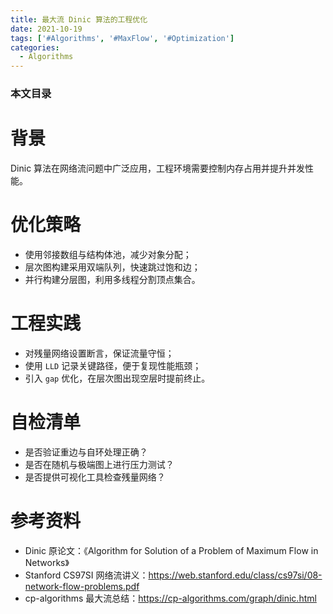 ```yaml
---
title: 最大流 Dinic 算法的工程优化
date: 2021-10-19
tags: ['#Algorithms', '#MaxFlow', '#Optimization']
categories:
  - Algorithms
---
```


### 本文目录
<!-- toc -->

# 背景
Dinic 算法在网络流问题中广泛应用，工程环境需要控制内存占用并提升并发性能。

# 优化策略
- 使用邻接数组与结构体池，减少对象分配；
- 层次图构建采用双端队列，快速跳过饱和边；
- 并行构建分层图，利用多线程分割顶点集合。

# 工程实践
- 对残量网络设置断言，保证流量守恒；
- 使用 `LLD` 记录关键路径，便于复现性能瓶颈；
- 引入 `gap` 优化，在层次图出现空层时提前终止。

# 自检清单
- 是否验证重边与自环处理正确？
- 是否在随机与极端图上进行压力测试？
- 是否提供可视化工具检查残量网络？

# 参考资料
- Dinic 原论文：《Algorithm for Solution of a Problem of Maximum Flow in Networks》
- Stanford CS97SI 网络流讲义：https://web.stanford.edu/class/cs97si/08-network-flow-problems.pdf
- cp-algorithms 最大流总结：https://cp-algorithms.com/graph/dinic.html
